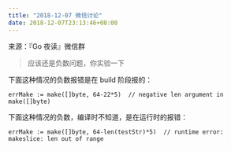 ```yaml
---
title: "2018-12-07 微信讨论"
date: 2018-12-07T23:13:46+08:00
---
```


来源：『Go 夜读』微信群

>应该还是负数问题，你实验一下

下面这种情况的负数报错是在 build 阶段报的：

```golang
errMake := make([]byte, 64-22*5)  // negative len argument in make([]byte)
```

下面这种情况的负数，编译时不知道，是在运行时的报错：

```golang
errMake := make([]byte, 64-len(testStr)*5)  // runtime error: makeslice: len out of range
```
